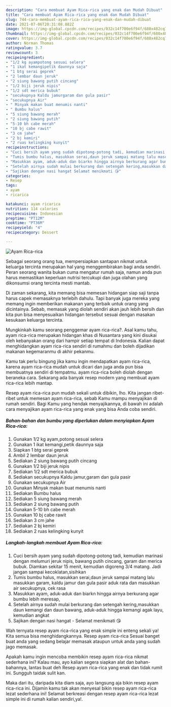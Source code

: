 ```yaml
---
description: "Cara membuat Ayam Rica-rica yang enak dan Mudah Dibuat"
title: "Cara membuat Ayam Rica-rica yang enak dan Mudah Dibuat"
slug: 744-cara-membuat-ayam-rica-rica-yang-enak-dan-mudah-dibuat
date: 2021-07-06T20:31:08.882Z
image: https://img-global.cpcdn.com/recipes/032c14f700e6f94f/680x482cq70/ayam-rica-rica-foto-resep-utama.jpg
thumbnail: https://img-global.cpcdn.com/recipes/032c14f700e6f94f/680x482cq70/ayam-rica-rica-foto-resep-utama.jpg
cover: https://img-global.cpcdn.com/recipes/032c14f700e6f94f/680x482cq70/ayam-rica-rica-foto-resep-utama.jpg
author: Norman Thomas
ratingvalue: 3.7
reviewcount: 3
recipeingredient:
- "1/2 kg ayampotong sesuai selera"
- "1 ikat kemangipetik daunnya saja"
- "1 btg serai geprek"
- "2 lembar daun jeruk"
- "2 siung bawang putih cincang"
- "1/2 biji jeruk nipis"
- "1/2 sdt merica bubuk"
- "secukupnya Kaldu jamurgaram dan gula pasir"
- "secukupnya Air"
- " Minyak makan buat menumis nanti"
- " Bumbu halus"
- "5 siung bawang merah"
- "2 siung bawang putih"
- "5-10 bh cabe merah"
- "10 bj cabe rawit"
- "3 cm jahe"
- "2 bj kemiri"
- "2 ruas kelingking kunyit"
recipeinstructions:
- "Cuci bersih ayam yang sudah dipotong-potong tadi, kemudian marinasi dengan melumuri jeruk nipis, bawang putih cincang, garam dan merica bubuk. Diamkan sekitar 15 menit, kemudian digoreng 3/4 matang. Jadi jangan sampai kecoklatan,sisihkan"
- "Tumis bumbu halus, masukkan serai,daun jeruk sampai matang lalu masukkan garam, kaldu jamur dan gula pasir aduk rata dan masukkan air secukupnya, cek rasa"
- "Masukkan ayam, aduk-aduk dan biarkn hingga airnya berkurang agar bumbu lebih meresap,"
- "Setelah airnya sudah mulai berkurang dan setengah kering,masukkan daun kemangi dan daun bawang, aduk-aduk hingga kemangi agak layu, kemudian angkat"
- "Sajikan dengan nasi hangat Selamat menikmati 😘"
categories:
- Resep
tags:
- ayam
- ricarica

katakunci: ayam ricarica 
nutrition: 114 calories
recipecuisine: Indonesian
preptime: "PT12M"
cooktime: "PT36M"
recipeyield: "4"
recipecategory: Dessert

---
```



![Ayam Rica-rica](https://img-global.cpcdn.com/recipes/032c14f700e6f94f/680x482cq70/ayam-rica-rica-foto-resep-utama.jpg)

Sebagai seorang orang tua, mempersiapkan santapan nikmat untuk keluarga tercinta merupakan hal yang menggembirakan bagi anda sendiri. Peran seorang  wanita bukan cuma mengatur rumah saja, namun anda pun harus memastikan keperluan nutrisi tercukupi dan juga olahan yang dikonsumsi orang tercinta mesti mantab.

Di zaman  sekarang, kita memang bisa memesan hidangan siap saji tanpa harus capek memasaknya terlebih dahulu. Tapi banyak juga mereka yang memang ingin memberikan makanan yang terbaik untuk orang yang dicintainya. Sebab, memasak yang diolah sendiri akan jauh lebih bersih dan kita pun bisa menyesuaikan hidangan tersebut sesuai dengan masakan kesukaan keluarga tercinta. 



Mungkinkah kamu seorang penggemar ayam rica-rica?. Asal kamu tahu, ayam rica-rica merupakan hidangan khas di Nusantara yang kini disukai oleh kebanyakan orang dari hampir setiap tempat di Indonesia. Kalian dapat menghidangkan ayam rica-rica sendiri di rumahmu dan boleh dijadikan makanan kegemaranmu di akhir pekanmu.

Kamu tak perlu bingung jika kamu ingin mendapatkan ayam rica-rica, karena ayam rica-rica mudah untuk dicari dan juga anda pun bisa membuatnya sendiri di tempatmu. ayam rica-rica boleh diolah dengan beraneka cara. Sekarang ada banyak resep modern yang membuat ayam rica-rica lebih mantap.

Resep ayam rica-rica pun mudah sekali untuk dibikin, lho. Kita jangan ribet-ribet untuk memesan ayam rica-rica, sebab Kamu mampu menyajikan di rumah sendiri. Bagi Kamu yang hendak menyajikannya, di bawah ini adalah cara menyajikan ayam rica-rica yang enak yang bisa Anda coba sendiri.

<!--inarticleads1-->

##### Bahan-bahan dan bumbu yang diperlukan dalam menyiapkan Ayam Rica-rica:

1. Gunakan 1/2 kg ayam,potong sesuai selera
1. Gunakan 1 ikat kemangi,petik daunnya saja
1. Siapkan 1 btg serai geprek
1. Ambil 2 lembar daun jeruk
1. Sediakan 2 siung bawang putih cincang
1. Gunakan 1/2 biji jeruk nipis
1. Sediakan 1/2 sdt merica bubuk
1. Sediakan secukupnya Kaldu jamur,garam dan gula pasir
1. Gunakan secukupnya Air
1. Gunakan  Minyak makan buat menumis nanti
1. Sediakan  Bumbu halus
1. Sediakan 5 siung bawang merah
1. Sediakan 2 siung bawang putih
1. Gunakan 5-10 bh cabe merah
1. Gunakan 10 bj cabe rawit
1. Sediakan 3 cm jahe
1. Sediakan 2 bj kemiri
1. Sediakan 2 ruas kelingking kunyit




<!--inarticleads2-->

##### Langkah-langkah membuat Ayam Rica-rica:

1. Cuci bersih ayam yang sudah dipotong-potong tadi, kemudian marinasi dengan melumuri jeruk nipis, bawang putih cincang, garam dan merica bubuk. Diamkan sekitar 15 menit, kemudian digoreng 3/4 matang. Jadi jangan sampai kecoklatan,sisihkan
1. Tumis bumbu halus, masukkan serai,daun jeruk sampai matang lalu masukkan garam, kaldu jamur dan gula pasir aduk rata dan masukkan air secukupnya, cek rasa
1. Masukkan ayam, aduk-aduk dan biarkn hingga airnya berkurang agar bumbu lebih meresap,
1. Setelah airnya sudah mulai berkurang dan setengah kering,masukkan daun kemangi dan daun bawang, aduk-aduk hingga kemangi agak layu, kemudian angkat
1. Sajikan dengan nasi hangat - Selamat menikmati 😘




Wah ternyata resep ayam rica-rica yang enak simple ini enteng sekali ya! Kita semua bisa menghidangkannya. Resep ayam rica-rica Sesuai banget buat anda yang sedang belajar memasak ataupun untuk anda yang sudah jago memasak.

Apakah kamu ingin mencoba membikin resep ayam rica-rica nikmat sederhana ini? Kalau mau, ayo kalian segera siapkan alat dan bahan-bahannya, lantas buat deh Resep ayam rica-rica yang enak dan tidak rumit ini. Sungguh taidak sulit kan. 

Maka dari itu, daripada kita diam saja, ayo langsung aja bikin resep ayam rica-rica ini. Dijamin kamu tak akan menyesal bikin resep ayam rica-rica lezat sederhana ini! Selamat berkreasi dengan resep ayam rica-rica lezat simple ini di rumah kalian sendiri,ya!.

